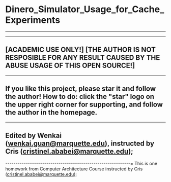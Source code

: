 # Dinero_Simulator_Usage_for_Cache_Experiments
--------------------------------------------------------------
--------------------------------------------------------------
[ACADEMIC USE ONLY!]
[THE AUTHOR IS NOT RESPOSIBLE FOR ANY RESULT CAUSED BY THE ABUSE USAGE OF THIS OPEN SOURCE!]
--------------------------------------------------------------
--------------------------------------------------------------
If you like this project, please star it and follow the author!
How to do: click the "star" logo on the upper right corner for supporting, and follow the author in the homepage.
--------------------------------------------------------------
--------------------------------------------------------------
Edited by Wenkai (wenkai.guan@marquette.edu), instructed by Cris (cristinel.ababei@marquette.edu);
--------------------------------------------------------------
-------------------------------------------------------------=
This is one homework from Computer Architecture Course instructed by Cris (cristinel.ababei@marquette.edu);




